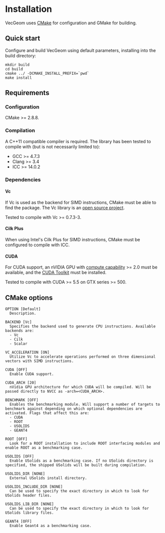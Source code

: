 Installation
============

VecGeom uses [CMake](http://www.cmake.org/) for configuration and GMake for building.

Quick start
-----------

Configure and build VecGeom using default parameters, installing into the build directory:

    mkdir build
    cd build
    cmake ../ -DCMAKE_INSTALL_PREFIX=`pwd`
    make install

Requirements
------------

### Configuration
CMake >= 2.8.8.

### Compilation
A C++11 compatible compiler is required.
The library has been tested to compile with (but is not necessarily limited to):

- GCC >= 4.7.3
- Clang >= 3.4
- ICC >= 14.0.2

### Dependencies

#### Vc
If Vc is used as the backend for SIMD instructions, CMake must be able to find the package. The Vc library is an [open source project](http://code.compeng.uni-frankfurt.de/projects/vc/).

Tested to compile with Vc >= 0.7.3-3.

#### Cilk Plus
When using Intel's Cilk Plus for SIMD instructions, CMake must be configured to compile with ICC.

#### CUDA
For CUDA support, an nVIDIA GPU with [compute capability](http://en.wikipedia.org/wiki/CUDA#Supported_GPUs) >= 2.0 must be available, and the [CUDA Toolkit](https://developer.nvidia.com/cuda-downloads) must be installed.

Tested to compile with CUDA >= 5.5 on GTX series >= 500.

CMake options
-------------

    OPTION [Default]
      Description.

    BACKEND [Vc]
      Specifies the backend used to generate CPU instructions. Available backends are:
      - Vc
      - Cilk
      - Scalar

    VC_ACCELERATION [ON]
      Utilize Vc to accelerate operations performed on three dimensional vectors with SIMD instructions.

    CUDA [OFF]
      Enable CUDA support.

    CUDA_ARCH [20]
      nVidia GPU architecture for which CUDA will be compiled. Will be passed directly to NVCC as -arch=<CUDA_ARCH>.

    BENCHMARK [OFF]
      Enables the benchmarking module. Will support a number of targets to benchmark against depending on which optional dependencies are activated. Flags that affect this are:
      - CUDA
      - ROOT
      - USOLIDS
      - GEANT4

    ROOT [OFF]
      Look for a ROOT installation to include ROOT interfacing modules and enable ROOT as a benchmarking case.

    USOLIDS [OFF]
      Enable USolids as a benchmarking case. If no USolids directory is specified, the shipped USolids will be built during compilation.

    USOLIDS_DIR [NONE]
      External USolids install directory.

    USOLIDS_INCLUDE_DIR [NONE]
      Can be used to specify the exact directory in which to look for USolids header files.

    USOLIDS_LIB_DIR [NONE]
      Can be used to specify the exact directory in which to look for USolids library files.

    GEANT4 [OFF]
      Enable Geant4 as a benchmarking case.